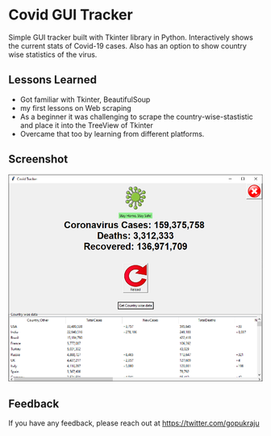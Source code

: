 # Covid GUI Tracker

Simple GUI tracker built with Tkinter library in Python. Interactively shows the current stats of Covid-19 cases. Also has an option to show country wise statistics of the virus. 

## Lessons Learned

- Got familiar with Tkinter, BeautifulSoup
- my first lessons on Web scraping
- As a beginner it was challenging to scrape the country-wise-stastistic and place it into the TreeView of Tkinter
- Overcame that too by learning from different platforms.

## Screenshot
![App Screenshot](https://github.com/gopukraju/fun-learning-projects/blob/main/Covid%20GUI%20Tracker/Tracker.PNG)

## Feedback

If you have any feedback, please reach out at https://twitter.com/gopukraju
